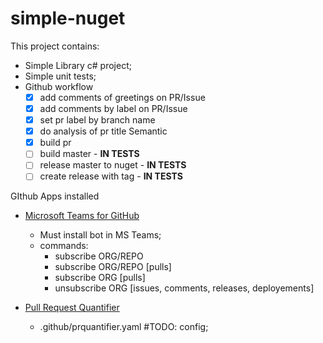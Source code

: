 # simple-nuget


This project contains:
- Simple Library c# project;
- Simple unit tests;
- Github workflow
  - [x] add comments of greetings on PR/Issue
  - [x] add comments by label on PR/Issue
  - [x] set pr label by branch name
  - [x] do analysis of pr title Semantic 
  - [x] build pr
  - [ ] build master - **IN TESTS**
  - [ ] release master to nuget - **IN TESTS**
  - [ ] create release with tag - **IN TESTS**

GIthub Apps installed
  - [Microsoft Teams for GitHub](https://teams.github.com/)
    - Must install bot in MS Teams;
    - commands: 
      - subscribe ORG/REPO
      - subscribe ORG/REPO [pulls]
      - subscribe ORG [pulls]
      - unsubscribe ORG [issues, comments, releases, deployements]

  - [Pull Request Quantifier](https://github.com/microsoft/PullRequestQuantifier)
    - .github/prquantifier.yaml #TODO: config;

